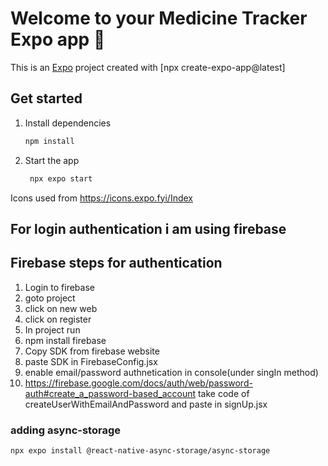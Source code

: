 # Welcome to your Medicine Tracker Expo app 👋

This is an [Expo](https://expo.dev) project created with [npx create-expo-app@latest]

## Get started

1. Install dependencies

   ```bash
   npm install
   ```

2. Start the app

   ```bash
    npx expo start
   ```

Icons used from https://icons.expo.fyi/Index

## For login authentication i am using firebase
## Firebase steps for authentication
1. Login to firebase
2. goto project
3. click on new web
4. click on register
5. In project run 
6. npm install firebase
7. Copy SDK from firebase website
8. paste SDK in FirebaseConfig.jsx
9. enable email/password authnetication in console(under singIn method)
10. https://firebase.google.com/docs/auth/web/password-auth#create_a_password-based_account take code of createUserWithEmailAndPassword and paste in signUp.jsx

### adding async-storage
 ```bash
 npx expo install @react-native-async-storage/async-storage
  ```